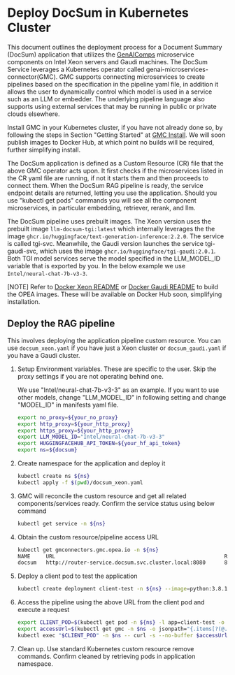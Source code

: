 # Deploy DocSum in Kubernetes Cluster

This document outlines the deployment process for a Document Summary (DocSum) application that utilizes the [GenAIComps](https://github.com/opea-project/GenAIComps.git) microservice components on Intel Xeon servers and Gaudi machines.
The DocSum Service leverages a Kubernetes operator called genai-microservices-connector(GMC). GMC supports connecting microservices to create pipelines based on the specification in the pipeline yaml file, in addition it allows the user to dynamically control which model is used in a service such as an LLM or embedder. The underlying pipeline language also supports using external services that may be running in public or private clouds elsewhere.

Install GMC in your Kubernetes cluster, if you have not already done so, by following the steps in Section "Getting Started" at [GMC Install](https://github.com/opea-project/GenAIInfra/tree/main/microservices-connector#readme). We will soon publish images to Docker Hub, at which point no builds will be required, further simplifying install.

The DocSum application is defined as a Custom Resource (CR) file that the above GMC operator acts upon. It first checks if the microservices listed in the CR yaml file are running, if not it starts them and then proceeds to connect them. When the DocSum RAG pipeline is ready, the service endpoint details are returned, letting you use the application. Should you use "kubectl get pods" commands you will see all the component microservices, in particular embedding, retriever, rerank, and llm.

The DocSum pipeline uses  prebuilt images. The Xeon version uses the prebuilt image `llm-docsum-tgi:latest` which internally leverages the
the image `ghcr.io/huggingface/text-generation-inference:2.2.0`. The service is called tgi-svc. Meanwhile, the Gaudi version launches the
service tgi-gaudi-svc, which uses the image `ghcr.io/huggingface/tgi-gaudi:2.0.1`. Both TGI model services serve the model specified in the LLM_MODEL_ID variable that is exported by you. In the below example we use `Intel/neural-chat-7b-v3-3`.

[NOTE]
Refer to [Docker Xeon README](https://github.com/opea-project/GenAIExamples/blob/main/DocSum/docker_compose/intel/cpu/xeon/README.md) or
[Docker Gaudi README](https://github.com/opea-project/GenAIExamples/blob/main/DocSum/docker_compose/intel/hpu/gaudi/README.md) to build the OPEA images. 
These will be available on Docker Hub soon, simplifying installation.

## Deploy the RAG pipeline
This involves deploying the application pipeline custom resource. You can use `docsum_xeon.yaml` if you have just a Xeon cluster or `docsum_gaudi.yaml` if you have a Gaudi cluster.

1. Setup Environment variables. These are specific to the user. Skip the proxy settings if you are not operating behind one.
   
   We use "Intel/neural-chat-7b-v3-3" as an example. If you want to use other models, change "LLM_MODEL_ID" in following setting and change "MODEL_ID" in manifests yaml file.
   
   ```bash
   export no_proxy=${your_no_proxy}
   export http_proxy=${your_http_proxy}
   export https_proxy=${your_http_proxy}
   export LLM_MODEL_ID="Intel/neural-chat-7b-v3-3"
   export HUGGINGFACEHUB_API_TOKEN=${your_hf_api_token}
   export ns=${docsum}
   ```

2. Create namespace for the application and deploy it
   ```bash
   kubectl create ns ${ns}
   kubectl apply -f $(pwd)/docsum_xeon.yaml
   ```

3. GMC will reconcile the custom resource and get all related components/services ready. Confirm the service status using below command
   ```bash
   kubectl get service -n ${ns}
   ```

4. Obtain the custom resource/pipeline access URL

   ```bash
   kubectl get gmconnectors.gmc.opea.io -n ${ns}
   NAME     URL                                                      READY     AGE
   docsum   http://router-service.docsum.svc.cluster.local:8080      8/0/8     3m
   ```

5. Deploy a client pod to test the application

   ```bash
   kubectl create deployment client-test -n ${ns} --image=python:3.8.13 -- sleep infinity
   ```

6. Access the pipeline using the above URL from the client pod and execute a request

   ```bash
   export CLIENT_POD=$(kubectl get pod -n ${ns} -l app=client-test -o jsonpath={.items..metadata.name})
   export accessUrl=$(kubectl get gmc -n $ns -o jsonpath="{.items[?(@.metadata.name=='docsum')].status.accessUrl}")
   kubectl exec "$CLIENT_POD" -n $ns -- curl -s --no-buffer $accessUrl -X POST -d '{"query":"Text Embeddings Inference (TEI) is a toolkit for deploying and serving open source text embeddings and sequence classification models. TEI enables high-performance extraction for the most popular models, including FlagEmbedding, Ember, GTE and E5."}'  -H 'Content-Type: application/json'
   ```

7. Clean up. Use standard Kubernetes custom resource remove commands. Confirm cleaned by retrieving pods in application namespace.
